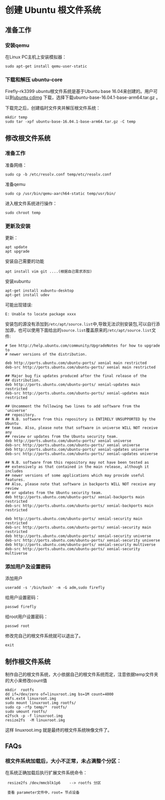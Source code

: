 # 创建 Ubuntu 根文件系统  

## 准备工作
### 安装qemu
在Linux PC主机上安装模拟器：
```
sudo apt-get install qemu-user-static
```
### 下载和解压 ubuntu-core

Firefly-rk3399 ubuntu根文件系统是基于Ubuntu base 16.04来创建的。用户可以到[ubuntu cdimg](http://cdimage.ubuntu.com/ubuntu-base/releases/16.04/release/) 下载，选择下载ubuntu-base-16.04.1-base-arm64.tar.gz 。

下载完之后，创建临时文件夹并解压根文件系统：
```
mkdir temp
sudo tar -xpf ubuntu-base-16.04.1-base-arm64.tar.gz -C temp
```
## 修改根文件系统
### 准备工作

准备网络：
```
sudo cp -b /etc/resolv.conf temp/etc/resolv.conf
```
准备qemu
```
sudo cp /usr/bin/qemu-aarch64-static temp/usr/bin/
```
进入根文件系统进行操作：
```
sudo chroot temp
```
### 更新及安装

更新：
```
apt update 
apt upgrade
```
安装自己需要的功能
```
apt install vim git ....(根据自己需求添加)
```
安装xubuntu
```
apt-get install xubuntu-desktop
apt-get install udev
```
可能出现错误:
```
E: Unable to locate package xxxx
```
安装包的源没有添加到`/etc/apt/source.list`中,导致无法识别安装包,可以自行添加源，也可以使用下面给出的`source.list`覆盖原来的`/etc/apt/source.list`文件:
```
# See http://help.ubuntu.com/community/UpgradeNotes for how to upgrade to
# newer versions of the distribution.

deb http://ports.ubuntu.com/ubuntu-ports/ xenial main restricted
deb-src http://ports.ubuntu.com/ubuntu-ports/ xenial main restricted

## Major bug fix updates produced after the final release of the
## distribution.
deb http://ports.ubuntu.com/ubuntu-ports/ xenial-updates main restricted
deb-src http://ports.ubuntu.com/ubuntu-ports/ xenial-updates main restricted

## Uncomment the following two lines to add software from the 'universe'
## repository.
## N.B. software from this repository is ENTIRELY UNSUPPORTED by the Ubuntu
## team. Also, please note that software in universe WILL NOT receive any
## review or updates from the Ubuntu security team.
deb http://ports.ubuntu.com/ubuntu-ports/ xenial universe
deb-src http://ports.ubuntu.com/ubuntu-ports/ xenial universe
deb http://ports.ubuntu.com/ubuntu-ports/ xenial-updates universe
deb-src http://ports.ubuntu.com/ubuntu-ports/ xenial-updates universe

## N.B. software from this repository may not have been tested as
## extensively as that contained in the main release, although it includes
## newer versions of some applications which may provide useful features.
## Also, please note that software in backports WILL NOT receive any review
## or updates from the Ubuntu security team.
deb http://ports.ubuntu.com/ubuntu-ports/ xenial-backports main restricted
deb-src http://ports.ubuntu.com/ubuntu-ports/ xenial-backports main restricted

deb http://ports.ubuntu.com/ubuntu-ports/ xenial-security main restricted
deb-src http://ports.ubuntu.com/ubuntu-ports/ xenial-security main restricted
deb http://ports.ubuntu.com/ubuntu-ports/ xenial-security universe
deb-src http://ports.ubuntu.com/ubuntu-ports/ xenial-security universe
deb http://ports.ubuntu.com/ubuntu-ports/ xenial-security multiverse
deb-src http://ports.ubuntu.com/ubuntu-ports/ xenial-security multiverse
```


### 添加用户及设置密码

添加用户
```
useradd -s '/bin/bash' -m -G adm,sudo firefly
```
给用户设置密码：
```
passwd firefly
```
给root用户设置密码：
```
passwd root
```
修改完自己的根文件系统就可以退出了。
```
exit
```
## 制作根文件系统

制作自己的根文件系统，大小依据自己的根文件系统而定，注意依据temp文件夹的大小来修改count值
```
mkdir  rootfs
dd if=/dev/zero of=linuxroot.img bs=1M count=4000
mkfs.ext4 linuxroot.img
sudo mount linuxroot.img rootfs/
sudo cp -rfp temp/*  rootfs/
sudo umount rootfs/
e2fsck -p -f linuxroot.img
resize2fs  -M linuxroot.img
```
这样 linuxroot.img 就是最终的根文件系统映像文件了。
## FAQs
### 根文件系统加载后，大小不正常，未占满整个分区：

在系统正确加载后执行扩展文件系统命令：
```
 resize2fs /dev/mmcblk1p6    --> rootfs 分区

 查看 parameter文件中，root= 节点设备
```
